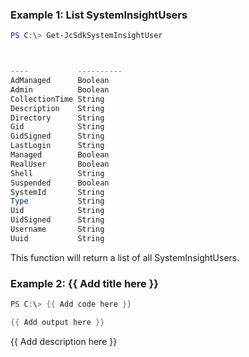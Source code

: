 ### Example 1: List SystemInsightUsers
```powershell
PS C:\> Get-JcSdkSystemInsightUser



----           ----------
AdManaged      Boolean
Admin          Boolean
CollectionTime String
Description    String
Directory      String
Gid            String
GidSigned      String
LastLogin      String
Managed        Boolean
RealUser       Boolean
Shell          String
Suspended      Boolean
SystemId       String
Type           String
Uid            String
UidSigned      String
Username       String
Uuid           String


```

This function will return a list of all SystemInsightUsers.

### Example 2: {{ Add title here }}
```powershell
PS C:\> {{ Add code here }}

{{ Add output here }}
```

{{ Add description here }}


